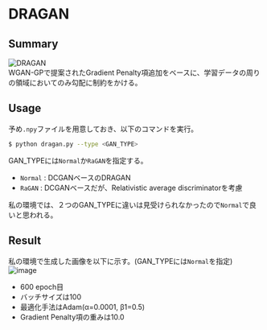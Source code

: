 # DRAGAN

## Summary
![DRAGAN](https://github.com/SerialLain3170/GAN-papers/blob/master/makegirlsmoe/dragan.png)  
WGAN-GPで提案されたGradient Penalty項追加をベースに、学習データの周りの領域においてのみ勾配に制約をかける。

## Usage
予め`.npy`ファイルを用意しておき、以下のコマンドを実行。
```bash
$ python dragan.py --type <GAN_TYPE>
```
GAN_TYPEには`Normal`か`RaGAN`を指定する。
- `Normal` : DCGANベースのDRAGAN
- `RaGAN` : DCGANベースだが、Relativistic average discriminatorを考慮  

私の環境では、２つのGAN_TYPEに違いは見受けられなかったので`Normal`で良いと思われる。

## Result
私の環境で生成した画像を以下に示す。(GAN_TYPEには`Normal`を指定)  
![image](https://github.com/SerialLain3170/Illustration-Generator/blob/master/DRAGAN/result.png)
- 600 epoch目
- バッチサイズは100
- 最適化手法はAdam(α=0.0001, β1=0.5)
- Gradient Penalty項の重みは10.0
